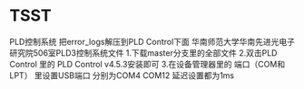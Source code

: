 # TSST
PLD控制系统
把error_logs解压到PLD Control下面
华南师范大学华南先进光电子研究院506室PLD3控制系统文件 1.下载master分支里的全部文件 2.双击PLD Control 里的 PLD Control v4.5.3安装即可 3.在设备管理器里的 端口（COM和LPT） 里设置USB端口 分别为COM4 COM12 延迟设置都为1ms
